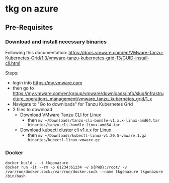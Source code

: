 # tkg on azure

## Pre-Requisites

### Download and install necessary binaries

Following this documentation: 
https://docs.vmware.com/en/VMware-Tanzu-Kubernetes-Grid/1.3/vmware-tanzu-kubernetes-grid-13/GUID-install-cli.html

Steps:
- login into https://my.vmware.com
- then go to https://my.vmware.com/en/group/vmware/downloads/info/slug/infrastructure_operations_management/vmware_tanzu_kubernetes_grid/1_x
- Navigate to "Go to downloads" for Tanzu Kubernetes Grid
- 2 files to download
    - Download VMware Tanzu CLI for Linux
        - then `mv ~/Downloads/tanzu-cli-bundle-v1.x.x-linux-amd64.tar binaries/tanzu-cli-bundle-linux-amd64.tar`
    - Download kubectl cluster cli v1.x.x for Linux
        - then  `mv ~/Downloads/kubectl-linux-v1.20.5-vmware.1.gz binaries/kubectl-linux-vmware.gz`


### Docker

```
docker build . -t tkgonazure
docker run -it --rm -p 61234:61234 -v ${PWD}:/root/ -v /var/run/docker.sock:/var/run/docker.sock --name tkgonazure tkgonazure /bin/bash
```